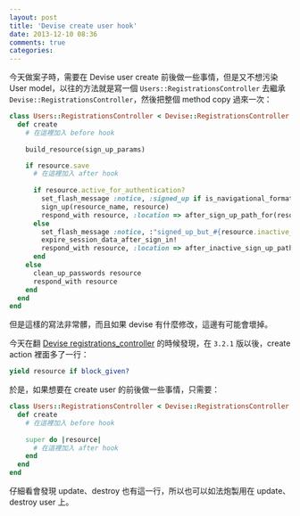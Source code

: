 ```yaml
---
layout: post
title: 'Devise create user hook'
date: 2013-12-10 08:36
comments: true
categories: 
---
```

今天做案子時，需要在 Devise user create 前後做一些事情，但是又不想污染 User model，以往的方法就是寫一個 `Users::RegistrationsController` 去繼承 `Devise::RegistrationsController`，然後把整個 method copy 過來一次：

```ruby
class Users::RegistrationsController < Devise::RegistrationsController
  def create
    # 在這裡加入 before hook
  
    build_resource(sign_up_params)

    if resource.save
      # 在這裡加入 after hook
      
      if resource.active_for_authentication?
        set_flash_message :notice, :signed_up if is_navigational_format?
        sign_up(resource_name, resource)
        respond_with resource, :location => after_sign_up_path_for(resource)
      else
        set_flash_message :notice, :"signed_up_but_#{resource.inactive_message}" if is_navigational_format?
        expire_session_data_after_sign_in!
        respond_with resource, :location => after_inactive_sign_up_path_for(resource)
      end
    else
      clean_up_passwords resource
      respond_with resource
    end
  end
end  

```

但是這樣的寫法非常髒，而且如果 devise 有什麼修改，這邊有可能會壞掉。

今天在翻 [Devise registrations_controller](https://github.com/plataformatec/devise/blob/master/app/controllers/devise/registrations_controller.rb) 的時候發現，在 `3.2.1` 版以後，create action 裡面多了一行：

```ruby
yield resource if block_given?
```

於是，如果想要在 create user 的前後做一些事情，只需要：

```ruby
class Users::RegistrationsController < Devise::RegistrationsController
  def create
    # 在這裡加入 before hook
    
    super do |resource|
      # 在這裡加入 after hook
    end
  end
end
```

仔細看會發現 update、destroy 也有這一行，所以也可以如法炮製用在 update、destroy user 上。



